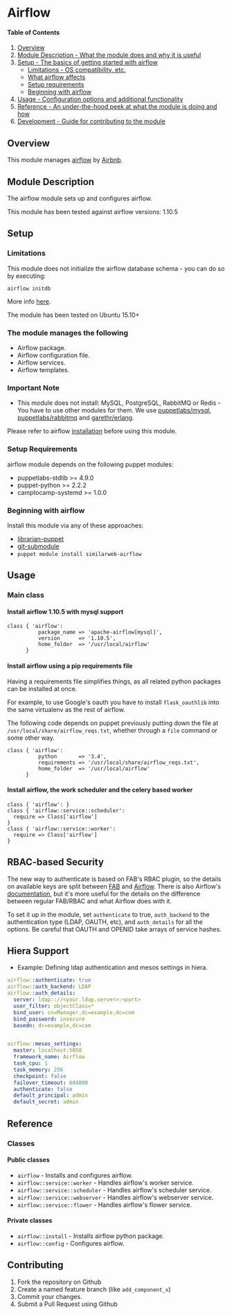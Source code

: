 # Airflow

#### Table of Contents

1. [Overview](#overview)
2. [Module Description - What the module does and why it is useful](#module-description)
3. [Setup - The basics of getting started with airflow](#setup)
    * [Limitations - OS compatibility, etc.](#limitations)
    * [What airflow affects](#what-airflow-affects)
    * [Setup requirements](#setup-requirements)
    * [Beginning with airflow](#beginning-with-airflow)
4. [Usage - Configuration options and additional functionality](#usage)
5. [Reference - An under-the-hood peek at what the module is doing and how](#reference)
6. [Development - Guide for contributing to the module](#development)

## Overview

This module manages [airflow][1] by [Airbnb][2].

## Module Description

The airflow module sets up and configures airflow.

This module has been tested against airflow versions: 1.10.5

## Setup

### Limitations
This module does not initialize the airflow database schema - you can do so by executing:
```
airflow initdb
```
More info [here][5].

The module has been tested on Ubuntu 15.10+


### The module manages the following

* Airflow package.
* Airflow configuration file.
* Airflow services.
* Airflow templates.

### Important Note
* This module does not install: MySQL, PostgreSQL, RabbitMQ or Redis - You have to use other modules for them. We use [puppetlabs/mysql][6], [puppetlabs/rabbitmq][7] and [garethr/erlang][8].

Please refer to airflow [installation][3] before using this module.

### Setup Requirements

airflow module depends on the following puppet modules:

* puppetlabs-stdlib >= 4.9.0
* puppet-python >= 2.2.2
* camptocamp-systemd >= 1.0.0

### Beginning with airflow

Install this module via any of these approaches:

* [librarian-puppet][4]
* [git-submodule][5]
* `puppet module install similarweb-airflow`

## Usage

### Main class

#### Install airflow 1.10.5 with mysql support

```puppet
class { 'airflow':
          package_name => 'apache-airflow[mysql]',
          version      => '1.10.5',
          home_folder  => '/usr/local/airflow'
      }
```

#### Install airflow using a pip requirements file

Having a requirements file simplifies things, as all related python packages can be installed at once.

For example, to use Google's oauth you have to install `flask_oauthlib` into the same virtualenv as the rest of airflow.

The following code depends on puppet previously putting down the file at `/usr/local/share/airflow_reqs.txt`,
whether through a `file` command or some other way.

```puppet
class { 'airflow':
          python       => '3.4',
          requirements => '/usr/local/share/airflow_reqs.txt',
          home_folder  => '/usr/local/airflow'
      }
```

#### Install airflow, the work scheduler and the celery based worker

```puppet
class { 'airflow': }
class { 'airflow::service::scheduler':
  require => Class['airflow']
}
class { 'airflow::service::worker':
  require => Class['airflow']
}
```

## RBAC-based Security

The new way to authenticate is based on FAB's RBAC plugin, so the details on
available keys are split between [FAB][9] and [Airflow][10].
There is also Airflow's [documentation][11], but it's more useful for the details on the difference between regular
FAB/RBAC and what Airflow does with it.

To set it up in the module, set `authenticate` to true, `auth_backend` to the authentication type (LDAP, OAUTH, etc),
and `auth_details` for all the options. Be careful that OAUTH and OPENID take arrays of service hashes.

## Hiera Support

* Example: Defining ldap authentication and mesos settings in hiera.

```yaml
airflow::authenticate: true
airflow::auth_backend: LDAP
airflow::auth_details:
  server: ldap:://<your.ldap.server>:<port>
  user_filter: objectClass=*
  bind_user: cn=Manager,dc=example,dc=com
  bind_password: insecure
  basedn: dc=example,dc=com


airflow::mesos_settings:
  master: localhost:5050
  framework_name: Airflow
  task_cpu: 1
  task_memory: 256
  checkpoint: false
  failover_timeout: 604800
  authenticate: false
  default_principal: admin
  default_secret: admin

```
## Reference

### Classes

#### Public classes

* `airflow` - Installs and configures airflow.
* `airflow::service::worker` - Handles airflow's worker service.
* `airflow::service::scheduler` - Handles airflow's scheduler service.
* `airflow::service::webserver` - Handles airflow's webserver service.
* `airflow::service::flower` - Handles airflow's flower service.

#### Private classes
* `airflow::install` - Installs airflow python package.
* `airflow::config` - Configures airflow.


## Contributing

1. Fork the repository on Github
2. Create a named feature branch (like `add_component_x`)
3. Commit your changes.
4. Submit a Pull Request using Github


[1]: https://github.com/apache/incubator-airflow/
[2]: http://airbnb.io/
[3]: https://airflow.incubator.apache.org/installation.html
[4]: https://github.com/rodjek/librarian-puppet
[5]: https://airflow.incubator.apache.org/start.html
[6]: https://github.com/puppetlabs/puppetlabs-mysql
[7]: https://github.com/puppetlabs/puppetlabs-rabbitmq
[8]: https://github.com/garethr/garethr-erlang
[9]: http://flask-appbuilder.readthedocs.io/en/latest/security.html#authentication-methods
[10]: https://github.com/apache/airflow/blob/master/airflow/config_templates/default_webserver_config.py
[11]: https://airflow.apache.org/security.html#rbac-ui-security
